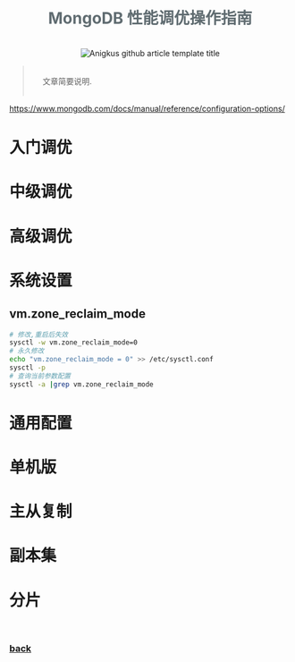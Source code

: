 <iframe src="../detail-header.html" title="Github of Anigkus" style="height:0px,widht:0px;display:none" id="kusifreamheader"></iframe>

<h1 style="color:#606c71;text-align:center;" id="h1" >MongoDB 性能调优操作指南</h1><br/>

[<h1 style="color:#606c71;text-align:center;" >MongoDB Performance Tuning Operation Guide</h1><br/>]:#

<center>
<img src="../assets/images/mongodb-performance-tuning-operation-guide/figure-1.jpeg" alt="Anigkus github article template title" title="Github of Anigkus" >
</center>

> <br/>&nbsp;&nbsp;&nbsp;&nbsp; 文章简要说明.<br/>
> <br/>

[> <br/>&nbsp;&nbsp;&nbsp;&nbsp; Some general notes on article.<br/>]:#
[> <br/>]:#

https://www.mongodb.com/docs/manual/reference/configuration-options/

# 入门调优



# 中级调优

# 高级调优

# 系统设置

## vm.zone_reclaim_mode
```bash
# 修改,重启后失效
sysctl -w vm.zone_reclaim_mode=0
# 永久修改
echo "vm.zone_reclaim_mode = 0" >> /etc/sysctl.conf 
sysctl -p
# 查询当前参数配置
sysctl -a |grep vm.zone_reclaim_mode
```


# 通用配置



# 单机版

# 主从复制

# 副本集

# 分片



<br>

### [back](./)
